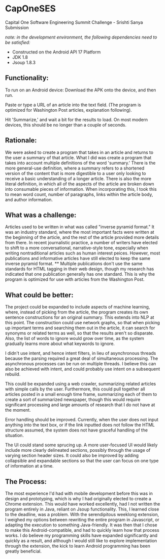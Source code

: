 # CapOneSES
Capital One Software Engineering Summit Challenge - Srishti Sanya Submission

*note: in the development environment, the following dependencies need to be satisfied:*
* Constructed on the Android API 17 Platform
* JDK 1.8
* Jsoup 1.8.3

Functionality:
------------------
To run on an Android device:
Download the APK onto the device, and then run. 

Paste or type a URL of an article into the text field. (The program is optimized for Washington Post articles, explanation following).

Hit 'Summarize,' and wait a bit for the results to load. On most modern devices, this should be no longer than a couple of seconds. 


Rationale:
-------------------------
We were asked to create a program that takes in an article and returns to the user a summary of that article. 
What I did was create a program that takes into account multiple definitions of the word 'summary.'
There is the more general-use definition, where a summary refers to a shortened version of the content that is more digestible to a user only looking to receive a basic understanding of a longer article.
There is also the more literal definition, in which all of the aspects of the article are broken down into consumable pieces of information. When incorporating this, I took this to mean word count, number of paragraphs, links within the article body, and author information. 


What was a challenge:
-----------------------------
Articles used to be written in what was called "inverse pyramid format." It was an industry standard, where the most important facts were written at the beginning of the article, and the rest of the article provided more details from there. 
In recent journalistic practice, a number of writers have elected to shift to a more conversational, narrative-style tone, especially when writing nontraditional articles such as human interest peices. 
However, most publications and informative articles have still elected to keep the same inverse pyramid format.
**
Multiple publications don't use the same standards for HTML tagging in their web design, though my research has indicated that one publication generally has one standard. This is why the program is optimized for use with articles from the Washington Post.


What could be better:
-------------
The project could be expanded to include aspects of machine learning, where, instead of picking from the article, the program creates its own sentence constructions for an original summary. This extends into NLP at this point. 
The construction could use network graphs, so that when picking up important terms and searching them out in the article, it can search for synonyms or related terms as well, so that the results aren't so disparate.
Also, the list of words to ignore would grow over time, as the system gradually learns more about what keywords to ignore.

I didn't use intent, and hence intent filters, in lieu of asynchronous threads because the parsing required a great deal of simultaneous processing. The asynchronous processes can be run on multiple threads. I believe this can also be achieved with intent, and could probably use intent on a subsequent rebuild. 

This could be expanded using a web crawler, summarizing related articles with simple calls by the user. Furthermore, this could pull together all articles posted in a small enough time frame, summarizing each of them to create a sort of summarized newspaper, though this would require significant processing and large amounts  of research that I do not have at the moment.

Error handling should be improved. Currently, when the user does not input anything into the text box, or if the link inputted does not follow the HTML structure assumed, the system does not have graceful handling of the situation. 

The UI could stand some sprucing up. A more user-focused UI would likely include more clearly delineated sections, possibly through the usage of varying section header sizes. It could also be improved by adding collapsible and expandable sections so that the user can focus on one type of information at a time. 

The Process:
-------
The most experience I'd had with mobile development before this was in design and prototyping, which is why I had originally elected to create a Chrome extension. This would have worked excellently, had I not written the program entirely in Java, reliant on Jsoup functionality. This, I learned close to the deadline, was a problem. With the serendipitous weeklong extension, I weighed my options between rewriting the entire program in Javascript, or adapting the execution to something Java-friendly. It was then that I chose to make this Android-compatible, and had to quickly learn how that process works. I do believe my programming skills have expanded significantly and quickly as a result, and although I would still like to explore implementation through the extension, the kick to learn Android programming has been greatly beneficial. 
